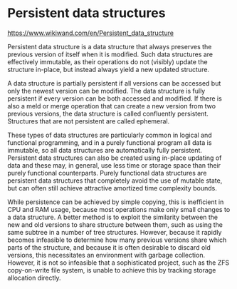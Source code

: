 # Persistent data structures

https://www.wikiwand.com/en/Persistent_data_structure

Persistent data structure is a data structure that always preserves the previous version of itself when it is modified. Such data structures are effectively immutable, as their operations do not (visibly) update the structure in-place, but instead always yield a new updated structure.

A data structure is partially persistent if all versions can be accessed but only the newest version can be modified. The data structure is fully persistent if every version can be both accessed and modified. If there is also a meld or merge operation that can create a new version from two previous versions, the data structure is called confluently persistent. Structures that are not persistent are called ephemeral.

These types of data structures are particularly common in logical and functional programming, and in a purely functional program all data is immutable, so all data structures are automatically fully persistent. Persistent data structures can also be created using in-place updating of data and these may, in general, use less time or storage space than their purely functional counterparts. Purely functional data structures are persistent data structures that completely avoid the use of mutable state, but can often still achieve attractive amortized time complexity bounds.

While persistence can be achieved by simple copying, this is inefficient in CPU and RAM usage, because most operations make only small changes to a data structure. A better method is to exploit the similarity between the new and old versions to share structure between them, such as using the same subtree in a number of tree structures. However, because it rapidly becomes infeasible to determine how many previous versions share which parts of the structure, and because it is often desirable to discard old versions, this necessitates an environment with garbage collection. However, it is not so infeasible that a sophisticated project, such as the ZFS copy-on-write file system, is unable to achieve this by tracking storage allocation directly.
